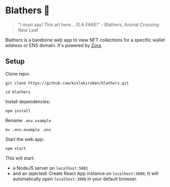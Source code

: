# Blathers 🦉

> "I must say! This art here... IS A FAKE!" - Blathers, Animal Crossing: New Leaf

Blathers is a barebone web app to view NFT collections for a specific wallet address or ENS domain. It's powered by [Zora](https://zora.co/).

## Setup

Clone repo:
```
git clone https://github.com/kislakiruben/blathers.git
```
```
cd blathers
```
Install dependencies:
```
npm install
```
Rename `.env.example`
```
mv .env.example .env
```
Start the web app:
```
npm start
```
This will start:
* a NodeJS server on `localhost:5001`
* and an (ejected) Create React App instance on `localhost:3000`; tt will automatically open `localhost:3000` in your default browser.
